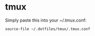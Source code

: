 # tmux


Simply paste this into your ~/.tmux.conf:
```tmux
source-file ~/.dotfiles/tmux/.tmux.conf
```
